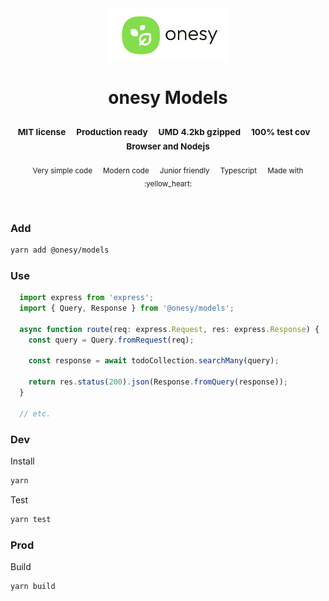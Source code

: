 
</br>
</br>

<p align='center'>
  <a target='_blank' rel='noopener noreferrer' href='#'>
    <img width='auto' height='84' src='https://raw.githubusercontent.com/onesy-me/onesy/refs/heads/main/utils/images/logo.png' alt='onesy logo' />
  </a>
</p>

<h1 align='center'>onesy Models</h1>

<h3 align='center'>
  <sub>MIT license&nbsp;&nbsp;&nbsp;&nbsp;</sub>
  <sub>Production ready&nbsp;&nbsp;&nbsp;&nbsp;</sub>
  <sub>UMD 4.2kb gzipped&nbsp;&nbsp;&nbsp;&nbsp;</sub>
  <sub>100% test cov&nbsp;&nbsp;&nbsp;&nbsp;</sub>
  <sub>Browser and Nodejs</sub>
</h3>

<p align='center'>
    <sub>Very simple code&nbsp;&nbsp;&nbsp;&nbsp;</sub>
    <sub>Modern code&nbsp;&nbsp;&nbsp;&nbsp;</sub>
    <sub>Junior friendly&nbsp;&nbsp;&nbsp;&nbsp;</sub>
    <sub>Typescript&nbsp;&nbsp;&nbsp;&nbsp;</sub>
    <sub>Made with :yellow_heart:</sub>
</p>

<br />

### Add

```sh
yarn add @onesy/models 
```

### Use

```javascript
  import express from 'express';
  import { Query, Response } from '@onesy/models';

  async function route(req: express.Request, res: express.Response) {
    const query = Query.fromRequest(req);

    const response = await todoCollection.searchMany(query);

    return res.status(200).json(Response.fromQuery(response));
  }

  // etc.
```

### Dev

Install

```sh
yarn
```

Test

```sh
yarn test
```

### Prod

Build

```sh
yarn build
```

